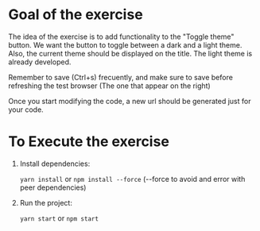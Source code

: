 # Goal of the exercise

The idea of the exercise is to add functionality to the "Toggle theme" button. We want the button to toggle between a dark and a light theme. Also, the current theme should be displayed on the title. The light theme is already developed.

Remember to save (Ctrl+s) frecuently, and make sure to save before refreshing the test browser (The one that appear on the right)

Once you start modifying the code, a new url should be generated just for your code.

# To Execute the exercise

1. Install dependencies:

   `yarn install` or `npm install --force` (--force to avoid and error with peer dependencies)

2. Run the project:

   `yarn start` or `npm start`
